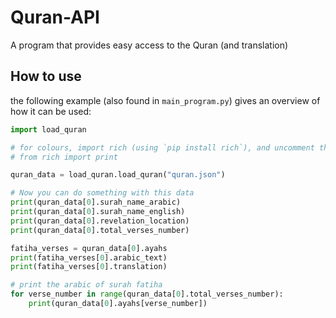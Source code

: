 # Quran-API
A program that provides easy access to the Quran (and translation)

## How to use

the following example (also found in `main_program.py`) gives an overview of how it can be used:

```py
import load_quran

# for colours, import rich (using `pip install rich`), and uncomment the following line
# from rich import print

quran_data = load_quran.load_quran("quran.json")

# Now you can do something with this data
print(quran_data[0].surah_name_arabic)
print(quran_data[0].surah_name_english)
print(quran_data[0].revelation_location)
print(quran_data[0].total_verses_number)

fatiha_verses = quran_data[0].ayahs
print(fatiha_verses[0].arabic_text)
print(fatiha_verses[0].translation)

# print the arabic of surah fatiha
for verse_number in range(quran_data[0].total_verses_number):
    print(quran_data[0].ayahs[verse_number])
```
